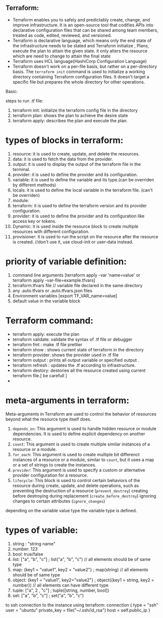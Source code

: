 ## Terraform:

- Terraform enables you to safely and predictably create, change, and improve infrastructure. It is an open-source tool that codifies APIs into declarative configuration files that can be shared among team members, treated as code, edited, reviewed, and versioned.
- Terraform is declarative language, which means only the end state of the infrastructure needs to be stated and Terraform initialize , Plans, execute the plan to attain the given state.  it only alters the resource which are need to change to attain the final state
- Terraform uses HCL language(HashiCorp Configuration Language)
- Terraform doesn't work on a per-file basis, but rather on a per-directory basis. The `terraform init` command is used to initialize a working directory containing Terraform configuration files. It doesn't target a specific file but prepares the whole directory for other operations.

Basic:

steps to run .tf file:

1. terraform init: initialize the terraform config file in the directory
2. terraform plan: shows the plan to achieve the desire state
3. terraform apply: describes the plan and execute the plan.


# types of blocks in terraform:
1. resource: it is used to create, update, and delete the resources.
2. data: it is used to fetch the data from the provider.
3. output: it is used to display the output of the terraform file in the terminal.
4. provider: it is used to define the provider and its configuration.
5. variable: it is used to define the variable and its type.(can be overriden by different methods)
6. locals: it is used to define the local variable in the terraform file. (can't be overriden)
7. module:
8. terraform: it is used to define the terraform version and its provider configuration.
9. provider: it is used to define the provider and its configuration like access key or tokens.
10. Dynamic: it is used inside the resource block to create multiple resources with different configuration.
11. provisioner: it is used to run the script on the resource after the resource is created. //don't use it, use cloud-init or user-data instead.


# priority of variable definition:
1. command line arguments [terraform apply -var 'name=value' or terraform apply -var-file=example.tfvars]
2. terraform.tfvars file // variable file declared in the same directory
3. any .auto.tfvars or .auto.tfvars.json files 
4. Environment variables [export TF_VAR_name=value]
5. default value in the variable block


# Terraform command:
- terraform apply: execute the plan
- terraform validate:  validate the syntax of .tf file or debugger
- terraform fmt : make .tf file prettier
- terraform show : shows current state of terraform in the directory
- terraform  provider: shows the provider used in .tf file
- terraform output  <variable name> : prints all output variable or specified  output <variable name>.
- terraform refresh : updates the .tf according to infrastructure.
- terraform destory: destories all the resource created using current terraform file.[ be carefull ]
- 


# meta-arguments in terraform:
Meta-arguments in Terraform are used to control the behavior of resources beyond what the resource type itself does.

1. `depends_on`: This argument is used to handle hidden resource or module dependencies. It is used to define explicit dependency on another resource.
2. `count`: This argument is used to create multiple similar instances of a resource or a module.
3. `for_each`: This argument is used to create multiple bit differenct instances of a resource or a module, similar to `count`, but it uses a map or a set of strings to create the instances.
4. `provider`: This argument is used to specify a custom or alternative provider configuration for a resource.
5. `lifecycle`: This block is used to control certain behaviors of the resource during create, update, and delete operations, 
such as preventing the destruction of a resource (`prevent_destroy`) 
creating before destroying during replacement (`create_before_destroy`) 
ignoring changes to certain attributes (`ignore_changes`)


depending on the variable value type the variable type is defined.
# types of variable:
1. string : "string name" 
2. number: 123 
3. bool: true/false
4. list: ["a", "b", "c"] ; list("a", "b", "c") // all elements should be of same type
5. map: {key1 = "value1", key2 = "value2"} ; map(string) // all elements should be of same type
6. object: {key1 = "value1", key2="value2"} ; object({key1 = string, key2 = number}) // all elements can have different type
7. tuple: ["a", 2 , "c"] ; tuple([string, number, bool])
8. set: ["a", "b", "c"] ; set("a", "b", "c")


to ssh connection to the instance using terraform:
connection {
    type    = "ssh"
    user   = "ubuntu"
    private_key = file("~/.ssh/id_rsa")
    host = self.public_ip
}





